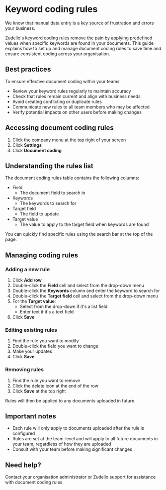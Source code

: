 # Keyword coding rules

We know that manual data entry is a key source of frustration and errors your business. 

Zudello's keyword coding rules remove the pain by applying predefined values when specific keywords are found in your documents. This guide explains how to set up and manage document coding rules to save time and ensure consistent coding across your organisation.

## Best practices

To ensure effective document coding within your teams:

- Review your keyword rules regularly to maintain accuracy
- Check that rules remain current and align with business needs
- Avoid creating conflicting or duplicate rules
- Communicate new rules to all team members who may be affected
- Verify potential impacts on other users before making changes

## Accessing document coding rules

1. Click the company menu at the top right of your screen
2. Click **Settings**
3. Click **Document coding**

## Understanding the rules list

The document coding rules table contains the following columns:

- Field
	- The document field to search in
- Keywords
	- The keywords to search for
- Target field 
	- The field to update
- Target value
	- The value to apply to the target field when keywords are found

You can quickly find specific rules using the search bar at the top of the page.

## Managing coding rules

### Adding a new rule

1. Click **Add row**
2. Double-click the **Field** cell and select from the drop-down menu
4. Double-click the **Keywords** column and enter the keyword to search for
5. Double-click the **Target field** cell and select from the drop-down menu
6. For the **Target value**:
   - Select from the drop-down if it's a list field
   - Enter text if it's a text field
7. Click **Save**

### Editing existing rules

1. Find the rule you want to modify
2. Double-click the field you want to change
3. Make your updates
4. Click **Save** 

### Removing rules

1. Find the rule you want to remove
2. Click the delete icon at the end of the row
3. Click **Save** at the top right

Rules will then be applied to any documents uploaded in future. 

## Important notes

- Each rule will only apply to documents uploaded after the rule is configured
- Rules are set at the team-level and will apply to all future documents in your team, regardless of how they are uploaded
- Consult with your team before making significant changes

## Need help?

Contact your organisation administrator or Zudello support for assistance with document coding rules.